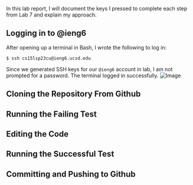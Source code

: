 In this lab report, I will document the keys I pressed to complete each step from Lab 7 and explain my approach.

## Logging in to @ieng6
After opening up a terminal in Bash, I wrote the following to log in:
```
$ ssh cs15lsp23cu@ieng6.ucsd.edu
```
Since we generated SSH keys for our `@ieng6` account in lab, I am not prompted for a password. The terminal logged in successfully.
![Image](https://raw.githubusercontent.com/yourcousinfrog/cse15l-lab-reports/main/assets/post-content/2023-05-19-lab-report-4/Step%204%20-%20Logging%20in.png)

## Cloning the Repository From Github

## Running the Failing Test

## Editing the Code

## Running the Successful Test

## Committing and Pushing to Github
